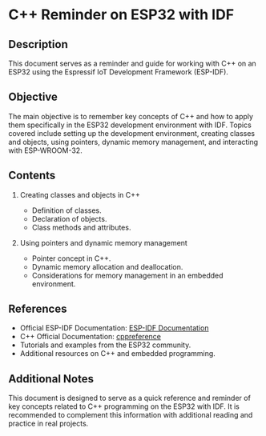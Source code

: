 # C++ Reminder on ESP32 with IDF

## Description
This document serves as a reminder and guide for working with C++ on an ESP32 using the Espressif IoT Development Framework (ESP-IDF).

## Objective
The main objective is to remember key concepts of C++ and how to apply them specifically in the ESP32 development environment with IDF. Topics covered include setting up the development environment, creating classes and objects, using pointers, dynamic memory management, and interacting with ESP-WROOM-32.

## Contents
1. Creating classes and objects in C++
    - Definition of classes.
    - Declaration of objects.
    - Class methods and attributes.

2. Using pointers and dynamic memory management
    - Pointer concept in C++.
    - Dynamic memory allocation and deallocation.
    - Considerations for memory management in an embedded environment.

## References
- Official ESP-IDF Documentation: [ESP-IDF Documentation](https://docs.espressif.com/projects/esp-idf/en/latest/)
- C++ Official Documentation: [cppreference](https://en.cppreference.com/w/)
- Tutorials and examples from the ESP32 community.
- Additional resources on C++ and embedded programming.

## Additional Notes
This document is designed to serve as a quick reference and reminder of key concepts related to C++ programming on the ESP32 with IDF. It is recommended to complement this information with additional reading and practice in real projects.
